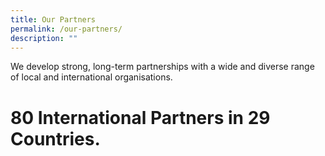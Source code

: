 ```yaml
---
title: Our Partners
permalink: /our-partners/
description: ""
---
```

<p>We develop strong, long-term partnerships with a wide and diverse range of local and international organisations.</p>

<h1>80 International Partners in 29 Countries.</h1>